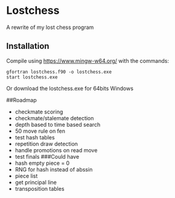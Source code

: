 # Lostchess
A rewrite of my lost chess program

## Installation
Compile using https://www.mingw-w64.org/ with the commands:
```
gfortran lostchess.f90 -o lostchess.exe
start lostchess.exe
```
Or download the lostchess.exe for 64bits Windows

##Roadmap
* checkmate scoring
* checkmate/stalemate detection
* depth based to time based search
* 50 move rule on fen
* test hash tables
* repetition draw detection
* handle promotions on read move
* test finals
###Could have
* hash empty piece = 0
* RNG for hash instead of abssin
* piece list
* get principal line
* transposition tables




